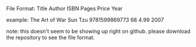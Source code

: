 File Format:
Title
Author
ISBN
Pages Price Year

example:
The Art of War
Sun Tzu
9781599869773
68 4.99 2007

note: this doesn't seem to be showing up right on github. please download the repository to see the file format.